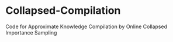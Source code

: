 # Collapsed-Compilation
Code for Approximate Knowledge Compilation by Online Collapsed Importance Sampling
